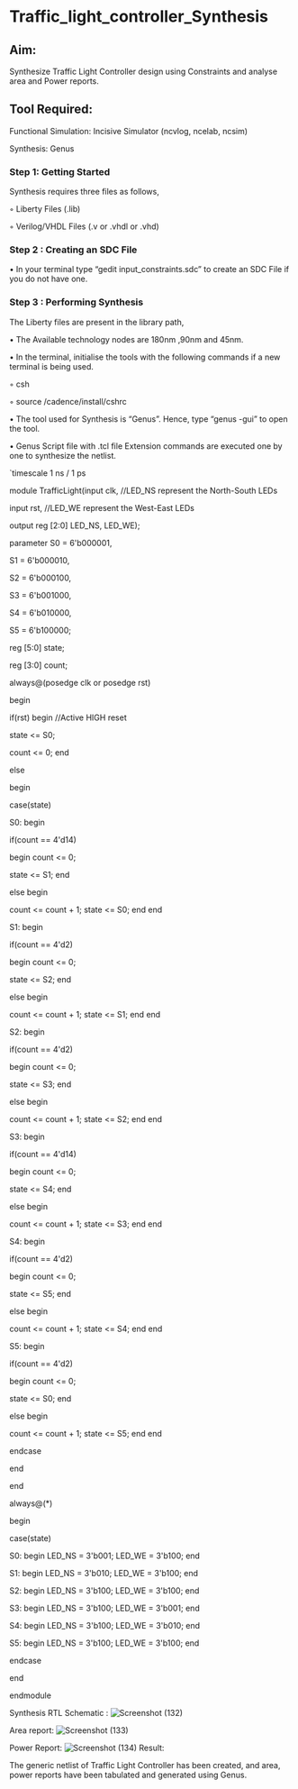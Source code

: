 # Traffic_light_controller_Synthesis

## Aim:

Synthesize Traffic Light Controller design using Constraints and analyse area and Power reports.

## Tool Required:

Functional Simulation: Incisive Simulator (ncvlog, ncelab, ncsim)

Synthesis: Genus

### Step 1: Getting Started

Synthesis requires three files as follows,

◦ Liberty Files (.lib)

◦ Verilog/VHDL Files (.v or .vhdl or .vhd)

### Step 2 : Creating an SDC File

•	In your terminal type “gedit input_constraints.sdc” to create an SDC File if you do not have one.

### Step 3 : Performing Synthesis

The Liberty files are present in the library path,

• The Available technology nodes are 180nm ,90nm and 45nm.

• In the terminal, initialise the tools with the following commands if a new terminal is being used.

◦ csh

◦ source /cadence/install/cshrc

• The tool used for Synthesis is “Genus”. Hence, type “genus -gui” to open the tool.

• Genus Script file with .tcl file Extension commands are executed one by one to synthesize the netlist.

`timescale 1 ns / 1 ps

module TrafficLight(input clk, //LED_NS represent the North-South LEDs

input rst, //LED_WE represent the West-East LEDs
      
output reg [2:0] LED_NS, LED_WE);

parameter S0 = 6'b000001,   

 S1 = 6'b000010,   
   
S2 = 6'b000100,   
   
S3 = 6'b001000,   
   
 S4 = 6'b010000,   
   
 S5 = 6'b100000;   

reg [5:0] state;

reg [3:0] count;

always@(posedge clk or posedge rst)

begin

if(rst) begin    //Active HIGH reset

state <= S0;

count <= 0; end

else 

begin

case(state)

S0: begin 

if(count == 4'd14)
 
begin count <= 0;
 
state <= S1; end
 
else begin 
 
count <= count + 1; state <= S0; end end
 
S1: begin 

if(count == 4'd2)
 
begin count <= 0;
 
state <= S2; end
 
else begin 
 
count <= count + 1; state <= S1; end end
 
S2: begin 

if(count == 4'd2)
 
begin count <= 0;
 
state <= S3; end
 
else begin
 
count <= count + 1; state <= S2; end end
 
S3: begin 

if(count == 4'd14)
 
begin count <= 0;
 
state <= S4; end
 
else begin 
 
count <= count + 1; state <= S3; end end
 
S4: begin 

if(count == 4'd2)
 
begin count <= 0;
 
state <= S5; end
 
else begin 
 
count <= count + 1; state <= S4; end end
 
S5: begin 

if(count == 4'd2)
 
begin count <= 0;
 
state <= S0; end
 
else begin 
 
count <= count + 1; state <= S5; end end
 
endcase

end

end

always@(*)

begin

case(state) 

S0: begin LED_NS = 3'b001;  LED_WE = 3'b100; end

S1: begin LED_NS = 3'b010;  LED_WE = 3'b100; end

S2: begin LED_NS = 3'b100;  LED_WE = 3'b100; end

S3: begin LED_NS = 3'b100;  LED_WE = 3'b001; end

S4: begin LED_NS = 3'b100;  LED_WE = 3'b010; end

S5: begin LED_NS = 3'b100;  LED_WE = 3'b100; end

endcase

end

endmodule


Synthesis RTL Schematic :
![Screenshot (132)](https://github.com/user-attachments/assets/3dfa1b3a-97aa-47f0-9a79-5fb9dac40858)

Area report:
![Screenshot (133)](https://github.com/user-attachments/assets/f81eb715-57ca-4e5b-ac74-2d9d4623d631)

Power Report:
![Screenshot (134)](https://github.com/user-attachments/assets/981ddcaa-7095-490c-9ab8-17a6edd738b9)
Result:

The generic netlist of Traffic Light Controller has been created, and area, power reports have been tabulated and generated using Genus.
